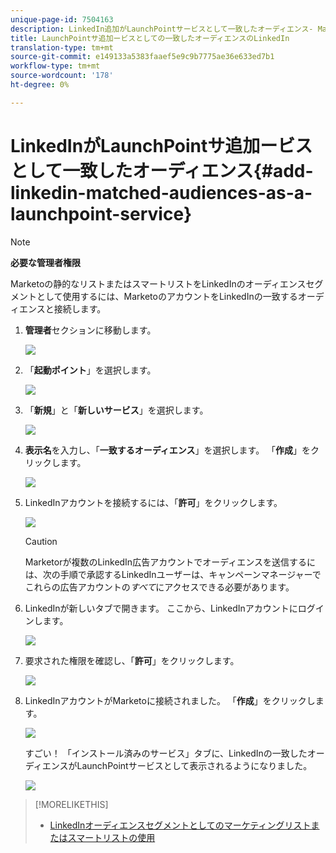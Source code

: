 ```yaml
---
unique-page-id: 7504163
description: LinkedIn追加がLaunchPointサービスとして一致したオーディエンス- Marketto Docs — 製品ドキュメント
title: LaunchPointサ追加ービスとしての一致したオーディエンスのLinkedIn
translation-type: tm+mt
source-git-commit: e149133a5383faaef5e9c9b7775ae36e633ed7b1
workflow-type: tm+mt
source-wordcount: '178'
ht-degree: 0%

---
```



# LinkedInがLaunchPointサ追加ービスとして一致したオーディエンス{#add-linkedin-matched-audiences-as-a-launchpoint-service}

>[!NOTE]
>
>**必要な管理者権限**

Marketoの静的なリストまたはスマートリストをLinkedInのオーディエンスセグメントとして使用するには、MarketoのアカウントをLinkedInの一致するオーディエンスと接続します。

1. **管理者**&#x200B;セクションに移動します。

   ![](assets/admin.png)

1. 「**起動ポイント**」を選択します。

   ![](assets/image2014-12-5-14-3a35-3a27.png)

1. 「**新規**」と「**新しいサービス**」を選択します。

   ![](assets/image2014-12-5-14-3a37-3a33.png)

1. **表示名**&#x200B;を入力し、「**一致するオーディエンス**」を選択します。 「**作成**」をクリックします。

   ![](assets/image2018-2-23-14-3a25-3a39.png)

1. LinkedInアカウントを接続するには、「**許可**」をクリックします。

   ![](assets/authorizeaccount.png)

   >[!CAUTION]
   >
   >Marketorが複数のLinkedIn広告アカウントでオーディエンスを送信するには、次の手順で承認するLinkedInユーザーは、キャンペーンマネージャーでこれらの広告アカウントの&#x200B;*すべて*&#x200B;にアクセスできる必要があります。

1. LinkedInが新しいタブで開きます。 ここから、LinkedInアカウントにログインします。

   ![](assets/image2018-2-23-14-3a32-3a20.png)

1. 要求された権限を確認し、「**許可**」をクリックします。

   ![](assets/li-permissions.png)

1. LinkedInアカウントがMarketoに接続されました。 「**作成**」をクリックします。

   ![](assets/image2018-2-23-14-3a35-3a55.png)

   すごい！ 「インストール済みのサービス」タブに、LinkedInの一致したオーディエンスがLaunchPointサービスとして表示されるようになりました。

   ![](assets/bartholomew2.png)

>[!MORELIKETHIS]
>
>* [LinkedInオーディエンスセグメントとしてのマーケティングリストまたはスマートリストの使用](../../../product-docs/demand-generation/social/social-functions/use-a-marketo-list-or-smart-list-as-a-linkedin-audience-segment.md)

>



